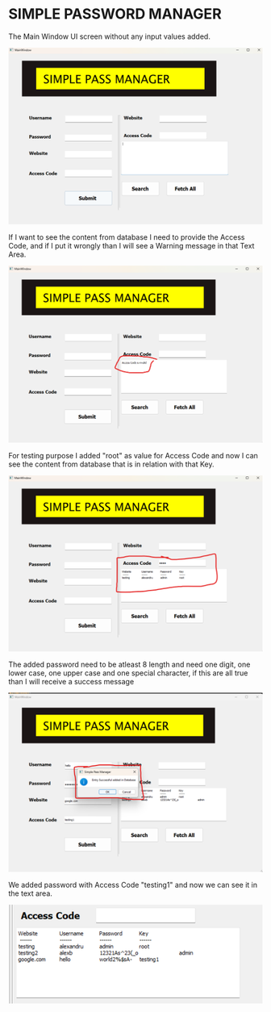 # SIMPLE PASSWORD MANAGER

The Main Window UI screen without any input values added.

![alt text](imgs/main_screen_blank.png)

If I want to see the content from database I need to provide the Access Code, and if I put it wrongly than I will see a Warning message in that Text Area.

![alt text](imgs/main_screen_invalid_acccess_code.png)

For testing purpose I added "root" as value for Access Code and now I can see the content from database that is in relation with that Key.

![alt text](imgs/main_screen_root_access.png)

The added password need to be atleast 8 length and need one digit, one lower case, one upper case and one special character, if this are all true than I will receive a success message

![alt text](imgs/main_screen_complex_password.png)

We added password with Access Code "testing1" and now we can see it in the text area.

![alt text](imgs/main_screen_new_added_pass.png)